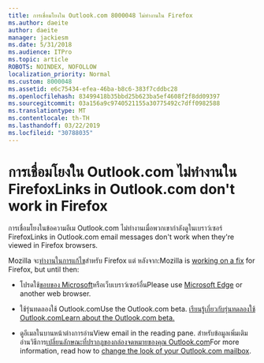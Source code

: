 ```yaml
---
title: การเชื่อมโยงใน Outlook.com 8000048 ไม่ทำงานใน Firefox
ms.author: daeite
author: daeite
manager: jackiesm
ms.date: 5/31/2018
ms.audience: ITPro
ms.topic: article
ROBOTS: NOINDEX, NOFOLLOW
localization_priority: Normal
ms.custom: 8000048
ms.assetid: e6c75434-efea-46ba-b8c6-383f7cddbc28
ms.openlocfilehash: 83499418b35bbd25b623ba5ef4608f2f8dd09397
ms.sourcegitcommit: 03a156a9c9740521155a30775492c7dff0982588
ms.translationtype: MT
ms.contentlocale: th-TH
ms.lasthandoff: 03/22/2019
ms.locfileid: "30788035"
---
```

# <a name="links-in-outlookcom-dont-work-in-firefox"></a><span data-ttu-id="94c87-102">การเชื่อมโยงใน Outlook.com ไม่ทำงานใน Firefox</span><span class="sxs-lookup"><span data-stu-id="94c87-102">Links in Outlook.com don't work in Firefox</span></span>

<span data-ttu-id="94c87-103">การเชื่อมโยงในข้อความอีเม Outlook.com ไม่ทำงานเมื่อพวกเขากำลังดูในเบราว์เซอร์ Firefox</span><span class="sxs-lookup"><span data-stu-id="94c87-103">Links in Outlook.com email messages don't work when they're viewed in Firefox browsers.</span></span>
  
<span data-ttu-id="94c87-104">Mozilla จะ[ทำงานในการแก้ไข](https://go.microsoft.com/fwlink/p/?linkid=2001502&amp;clcid=0x409)สำหรับ Firefox แต่ หลังจาก:</span><span class="sxs-lookup"><span data-stu-id="94c87-104">Mozilla is [working on a fix](https://go.microsoft.com/fwlink/p/?linkid=2001502&amp;clcid=0x409) for Firefox, but until then:</span></span> 
  
- <span data-ttu-id="94c87-105">โปรดใช้[ขอบของ Microsoft](https://go.microsoft.com/fwlink/p/?linkid=2001503&amp;clcid=0x409)หรือเว็บเบราว์เซอร์อื่น</span><span class="sxs-lookup"><span data-stu-id="94c87-105">Please use [Microsoft Edge](https://go.microsoft.com/fwlink/p/?linkid=2001503&amp;clcid=0x409) or another web browser.</span></span> 
    
- <span data-ttu-id="94c87-106">ใช้รุ่นทดลองใช้ Outlook.com</span><span class="sxs-lookup"><span data-stu-id="94c87-106">Use the Outlook.com beta.</span></span> [<span data-ttu-id="94c87-107">เรียนรู้เกี่ยวกับรุ่นทดลองใช้ Outlook.com</span><span class="sxs-lookup"><span data-stu-id="94c87-107">Learn about the Outlook.com beta.</span></span>](https://go.microsoft.com/fwlink/p/?linkid=874356&amp;clcid=0x409)
    
- <span data-ttu-id="94c87-108">ดูอีเมลในบานหน้าต่างการอ่าน</span><span class="sxs-lookup"><span data-stu-id="94c87-108">View email in the reading pane.</span></span> <span data-ttu-id="94c87-109">สำหรับข้อมูลเพิ่มเติม อ่านวิธีการ[เปลี่ยนลักษณะที่ปรากฏของกล่องจดหมายของคุณ Outlook.com](https://go.microsoft.com/fwlink/p/?linkid=2001401&amp;clcid=0x409)</span><span class="sxs-lookup"><span data-stu-id="94c87-109">For more information, read how to [change the look of your Outlook.com mailbox](https://go.microsoft.com/fwlink/p/?linkid=2001401&amp;clcid=0x409).</span></span>
    

